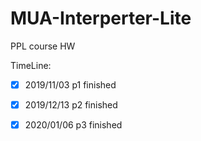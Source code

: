 # MUA-Interperter-Lite

PPL course HW

TimeLine:

- [x] 2019/11/03   p1 finished

- [x] 2019/12/13  p2 finished

- [x] 2020/01/06 	  p3 finished

